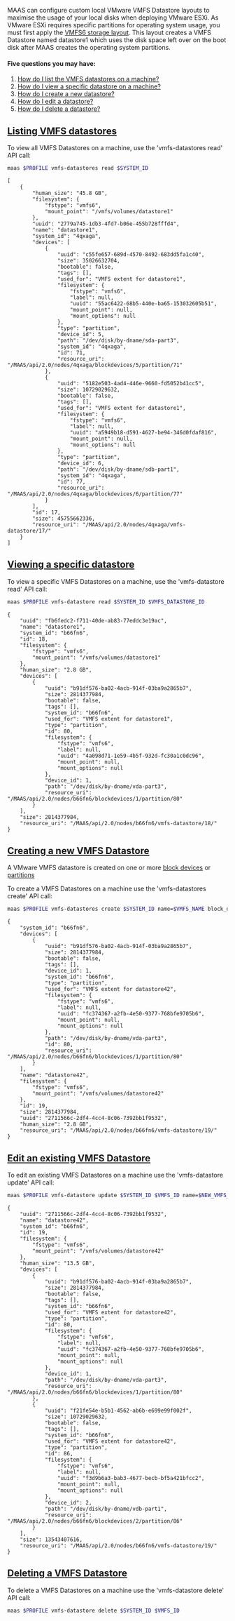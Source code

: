
<!-- deb-2-7-ui
 deb-2-7-ui -->

<!-- deb-2-8-cli
 deb-2-8-cli -->

<!-- deb-2-8-ui
 deb-2-8-ui -->

<!-- deb-2-9-cli
 deb-2-9-cli -->

<!-- deb-2-9-ui
 deb-2-9-ui -->

<!-- snap-2-7-cli
 snap-2-7-cli -->

<!-- snap-2-7-ui
 snap-2-7-ui -->

<!-- snap-2-8-cli
 snap-2-8-cli -->

<!-- snap-2-8-ui
 snap-2-8-ui -->

<!-- snap-2-9-cli
 snap-2-9-cli -->

<!-- snap-2-9-ui
 snap-2-9-ui -->

MAAS can configure custom local VMware VMFS Datastore layouts to maximise the usage of your local disks when deploying VMware ESXi. As VMware ESXi requires specific partitions for operating system usage, you must first apply the [VMFS6 storage layout](/t/storage/3108#heading--vmfs6-layout). This layout creates a VMFS Datastore named datastore1 which uses the disk space left over on the boot disk after MAAS creates the operating system partitions.

<!-- deb-2-7-ui
MAAS can configure custom local VMware VMFS Datastore layouts to maximise the usage of your local disks when deploying VMware ESXi. As VMware ESXi requires specific partitions for operating system usage, you must first apply the [VMFS6 storage layout](/t/storage/3109#heading--vmfs6-layout). This layout creates a VMFS Datastore named datastore1 which uses the disk space left over on the boot disk after MAAS creates the operating system partitions.
 deb-2-7-ui -->

<!-- deb-2-8-cli
MAAS can configure custom local VMware VMFS Datastore layouts to maximise the usage of your local disks when deploying VMware ESXi. As VMware ESXi requires specific partitions for operating system usage, you must first apply the [VMFS6 storage layout](/t/storage/3110#heading--vmfs6-layout). This layout creates a VMFS Datastore named datastore1 which uses the disk space left over on the boot disk after MAAS creates the operating system partitions.
 deb-2-8-cli -->

<!-- deb-2-8-ui
MAAS can configure custom local VMware VMFS Datastore layouts to maximise the usage of your local disks when deploying VMware ESXi. As VMware ESXi requires specific partitions for operating system usage, you must first apply the [VMFS6 storage layout](/t/storage/3111#heading--vmfs6-layout). This layout creates a VMFS Datastore named datastore1 which uses the disk space left over on the boot disk after MAAS creates the operating system partitions.
 deb-2-8-ui -->

<!-- deb-2-9-cli
MAAS can configure custom local VMware VMFS Datastore layouts to maximise the usage of your local disks when deploying VMware ESXi. As VMware ESXi requires specific partitions for operating system usage, you must first apply the [VMFS6 storage layout](/t/storage/3112#heading--vmfs6-layout). This layout creates a VMFS Datastore named datastore1 which uses the disk space left over on the boot disk after MAAS creates the operating system partitions.
 deb-2-9-cli -->

<!-- deb-2-9-ui
MAAS can configure custom local VMware VMFS Datastore layouts to maximise the usage of your local disks when deploying VMware ESXi. As VMware ESXi requires specific partitions for operating system usage, you must first apply the [VMFS6 storage layout](/t/storage/3113#heading--vmfs6-layout). This layout creates a VMFS Datastore named datastore1 which uses the disk space left over on the boot disk after MAAS creates the operating system partitions.
 deb-2-9-ui -->

<!-- snap-2-7-cli
MAAS can configure custom local VMware VMFS Datastore layouts to maximise the usage of your local disks when deploying VMware ESXi. As VMware ESXi requires specific partitions for operating system usage, you must first apply the [VMFS6 storage layout](/t/storage/3102#heading--vmfs6-layout). This layout creates a VMFS Datastore named datastore1 which uses the disk space left over on the boot disk after MAAS creates the operating system partitions.
 snap-2-7-cli -->

<!-- snap-2-7-ui
MAAS can configure custom local VMware VMFS Datastore layouts to maximise the usage of your local disks when deploying VMware ESXi. As VMware ESXi requires specific partitions for operating system usage, you must first apply the [VMFS6 storage layout](/t/storage/3103#heading--vmfs6-layout). This layout creates a VMFS Datastore named datastore1 which uses the disk space left over on the boot disk after MAAS creates the operating system partitions.
 snap-2-7-ui -->

<!-- snap-2-8-cli
MAAS can configure custom local VMware VMFS Datastore layouts to maximise the usage of your local disks when deploying VMware ESXi. As VMware ESXi requires specific partitions for operating system usage, you must first apply the [VMFS6 storage layout](/t/storage/3104#heading--vmfs6-layout). This layout creates a VMFS Datastore named datastore1 which uses the disk space left over on the boot disk after MAAS creates the operating system partitions.
 snap-2-8-cli -->

<!-- snap-2-8-ui
MAAS can configure custom local VMware VMFS Datastore layouts to maximise the usage of your local disks when deploying VMware ESXi. As VMware ESXi requires specific partitions for operating system usage, you must first apply the [VMFS6 storage layout](/t/storage/3105#heading--vmfs6-layout). This layout creates a VMFS Datastore named datastore1 which uses the disk space left over on the boot disk after MAAS creates the operating system partitions.
 snap-2-8-ui -->

<!-- snap-2-9-cli
MAAS can configure custom local VMware VMFS Datastore layouts to maximise the usage of your local disks when deploying VMware ESXi. As VMware ESXi requires specific partitions for operating system usage, you must first apply the [VMFS6 storage layout](/t/storage/3106#heading--vmfs6-layout). This layout creates a VMFS Datastore named datastore1 which uses the disk space left over on the boot disk after MAAS creates the operating system partitions.
 snap-2-9-cli -->

<!-- snap-2-9-ui
MAAS can configure custom local VMware VMFS Datastore layouts to maximise the usage of your local disks when deploying VMware ESXi. As VMware ESXi requires specific partitions for operating system usage, you must first apply the [VMFS6 storage layout](/t/storage/3107#heading--vmfs6-layout). This layout creates a VMFS Datastore named datastore1 which uses the disk space left over on the boot disk after MAAS creates the operating system partitions.
 snap-2-9-ui -->

#### Five questions you may have:

1. [How do I list the VMFS datastores on a machine?](#heading--listing-vmfs-datastores)
2. [How do I view a specific datastore on a machine?](#heading--viewing-vmfs-datastores)
3. [How do I create a new datastore?](#heading--creating-vmfs-datastores)
4. [How do I edit a datastore?](#heading--editing-vmfs-datastores)
5. [How do I delete a datastore?](#heading--deleting-vmfs-datastores)

<a href="#heading--listing-vmfs-datastores"><h2 id="heading--listing-vmfs-datastores">Listing VMFS datastores</h2></a>

To view all VMFS Datastores on a machine, use the 'vmfs-datastores read' API call:

``` bash
maas $PROFILE vmfs-datastores read $SYSTEM_ID
```

``` nohighlight
[
    {
        "human_size": "45.8 GB",
        "filesystem": {
            "fstype": "vmfs6",
            "mount_point": "/vmfs/volumes/datastore1"
        },
        "uuid": "2779a745-1db3-4fd7-b06e-455b728fffd4",
        "name": "datastore1",
        "system_id": "4qxaga",
        "devices": [
            {
                "uuid": "c55fe657-689d-4570-8492-683dd5fa1c40",
                "size": 35026632704,
                "bootable": false,
                "tags": [],
                "used_for": "VMFS extent for datastore1",
                "filesystem": {
                    "fstype": "vmfs6",
                    "label": null,
                    "uuid": "55ac6422-68b5-440e-ba65-153032605b51",
                    "mount_point": null,
                    "mount_options": null
                },
                "type": "partition",
                "device_id": 5,
                "path": "/dev/disk/by-dname/sda-part3",
                "system_id": "4qxaga",
                "id": 71,
                "resource_uri": "/MAAS/api/2.0/nodes/4qxaga/blockdevices/5/partition/71"
            },
            {
                "uuid": "5182e503-4ad4-446e-9660-fd5052b41cc5",
                "size": 10729029632,
                "bootable": false,
                "tags": [],
                "used_for": "VMFS extent for datastore1",
                "filesystem": {
                    "fstype": "vmfs6",
                    "label": null,
                    "uuid": "a5949b18-d591-4627-be94-346d0fdaf816",
                    "mount_point": null,
                    "mount_options": null
                },
                "type": "partition",
                "device_id": 6,
                "path": "/dev/disk/by-dname/sdb-part1",
                "system_id": "4qxaga",
                "id": 77,
                "resource_uri": "/MAAS/api/2.0/nodes/4qxaga/blockdevices/6/partition/77"
            }
        ],
        "id": 17,
        "size": 45755662336,
        "resource_uri": "/MAAS/api/2.0/nodes/4qxaga/vmfs-datastore/17/"
    }
]
```

<a href="#heading--viewing-vmfs-datastores"><h2 id="heading--viewing-vmfs-datastores">Viewing a specific datastore</h2></a>

To view a specific VMFS Datastores on a machine, use the 'vmfs-datastore read' API call:

``` bash
maas $PROFILE vmfs-datastore read $SYSTEM_ID $VMFS_DATASTORE_ID
```

``` nohighlight
{
    "uuid": "fb6fedc2-f711-40de-ab83-77eddc3e19ac",
    "name": "datastore1",
    "system_id": "b66fn6",
    "id": 18,
    "filesystem": {
        "fstype": "vmfs6",
        "mount_point": "/vmfs/volumes/datastore1"
    },
    "human_size": "2.8 GB",
    "devices": [
        {
            "uuid": "b91df576-ba02-4acb-914f-03ba9a2865b7",
            "size": 2814377984,
            "bootable": false,
            "tags": [],
            "system_id": "b66fn6",
            "used_for": "VMFS extent for datastore1",
            "type": "partition",
            "id": 80,
            "filesystem": {
                "fstype": "vmfs6",
                "label": null,
                "uuid": "4a098d71-1e59-4b5f-932d-fc30a1c0dc96",
                "mount_point": null,
                "mount_options": null
            },
            "device_id": 1,
            "path": "/dev/disk/by-dname/vda-part3",
            "resource_uri": "/MAAS/api/2.0/nodes/b66fn6/blockdevices/1/partition/80"
        }
    ],
    "size": 2814377984,
    "resource_uri": "/MAAS/api/2.0/nodes/b66fn6/vmfs-datastore/18/"
}
```

<a href="#heading--creating-vmfs-datastores"><h2 id="heading--creating-vmfs-datastores">Creating a new VMFS Datastore</h2></a>

A VMware VMFS datastore is created on one or more [block devices](/t/block-devices/2352) or [partitions](/t/partitions/2988)

<!-- deb-2-7-ui
A VMware VMFS datastore is created on one or more [block devices](/t/block-devices/2353) or [partitions](/t/partitions/2989)
 deb-2-7-ui -->

<!-- deb-2-8-cli
A VMware VMFS datastore is created on one or more [block devices](/t/block-devices/2354) or [partitions](/t/partitions/2990)
 deb-2-8-cli -->

<!-- deb-2-8-ui
A VMware VMFS datastore is created on one or more [block devices](/t/block-devices/2355) or [partitions](/t/partitions/2991)
 deb-2-8-ui -->

<!-- deb-2-9-cli
A VMware VMFS datastore is created on one or more [block devices](/t/block-devices/2356) or [partitions](/t/partitions/2992)
 deb-2-9-cli -->

<!-- deb-2-9-ui
A VMware VMFS datastore is created on one or more [block devices](/t/block-devices/2357) or [partitions](/t/partitions/2993)
 deb-2-9-ui -->

<!-- snap-2-7-cli
A VMware VMFS datastore is created on one or more [block devices](/t/block-devices/2346) or [partitions](/t/partitions/2982)
 snap-2-7-cli -->

<!-- snap-2-7-ui
A VMware VMFS datastore is created on one or more [block devices](/t/block-devices/2347) or [partitions](/t/partitions/2983)
 snap-2-7-ui -->

<!-- snap-2-8-cli
A VMware VMFS datastore is created on one or more [block devices](/t/block-devices/2348) or [partitions](/t/partitions/2984)
 snap-2-8-cli -->

<!-- snap-2-8-ui
A VMware VMFS datastore is created on one or more [block devices](/t/block-devices/2349) or [partitions](/t/partitions/2985)
 snap-2-8-ui -->

<!-- snap-2-9-cli

A VMware VMFS datastore is created on one or more [block devices](/t/block-devices/2350) or [partitions](/t/partitions/2986)
 snap-2-9-cli -->

<!-- snap-2-9-ui
A VMware VMFS datastore is created on one or more [block devices](/t/block-devices/2351) or [partitions](/t/partitions/2987)
 snap-2-9-ui -->

To create a VMFS Datastores on a machine use the 'vmfs-datastores create' API call:

``` bash
maas $PROFILE vmfs-datastores create $SYSTEM_ID name=$VMFS_NAME block_devices=$BLOCK_ID_1,$BLOCK_ID_2 partitions=$PARTITION_ID_1,$PARTITION_ID_2
```

``` nohighlight
{
    "system_id": "b66fn6",
    "devices": [
        {
            "uuid": "b91df576-ba02-4acb-914f-03ba9a2865b7",
            "size": 2814377984,
            "bootable": false,
            "tags": [],
            "device_id": 1,
            "system_id": "b66fn6",
            "type": "partition",
            "used_for": "VMFS extent for datastore42",
            "filesystem": {
                "fstype": "vmfs6",
                "label": null,
                "uuid": "fc374367-a2fb-4e50-9377-768bfe9705b6",
                "mount_point": null,
                "mount_options": null
            },
            "path": "/dev/disk/by-dname/vda-part3",
            "id": 80,
            "resource_uri": "/MAAS/api/2.0/nodes/b66fn6/blockdevices/1/partition/80"
        }
    ],
    "name": "datastore42",
    "filesystem": {
        "fstype": "vmfs6",
        "mount_point": "/vmfs/volumes/datastore42"
    },
    "id": 19,
    "size": 2814377984,
    "uuid": "2711566c-2df4-4cc4-8c06-7392bb1f9532",
    "human_size": "2.8 GB",
    "resource_uri": "/MAAS/api/2.0/nodes/b66fn6/vmfs-datastore/19/"
}
```

<a href="#heading--editing-vmfs-datastores"><h2 id="heading--editing-vmfs-datastores">Edit an existing VMFS Datastore</h2></a>

To edit an existing VMFS Datastores on a machine use the 'vmfs-datastore update' API call:

``` bash
maas $PROFILE vmfs-datastore update $SYSTEM_ID $VMFS_ID name=$NEW_VMFS_NAME add_block_devices=$NEW_BLOCK_ID_1,$NEW_BLOCK_ID_2 add_partitions=$NEW_PARTITION_ID_1,$NEW_PARTITION_ID_2 remove_partitions=$EXISTING_PARTITION_ID1,$EXISTING_PARTITION_ID2
```

``` nohighlight
{
    "uuid": "2711566c-2df4-4cc4-8c06-7392bb1f9532",
    "name": "datastore42",
    "system_id": "b66fn6",
    "id": 19,
    "filesystem": {
        "fstype": "vmfs6",
        "mount_point": "/vmfs/volumes/datastore42"
    },
    "human_size": "13.5 GB",
    "devices": [
        {
            "uuid": "b91df576-ba02-4acb-914f-03ba9a2865b7",
            "size": 2814377984,
            "bootable": false,
            "tags": [],
            "system_id": "b66fn6",
            "used_for": "VMFS extent for datastore42",
            "type": "partition",
            "id": 80,
            "filesystem": {
                "fstype": "vmfs6",
                "label": null,
                "uuid": "fc374367-a2fb-4e50-9377-768bfe9705b6",
                "mount_point": null,
                "mount_options": null
            },
            "device_id": 1,
            "path": "/dev/disk/by-dname/vda-part3",
            "resource_uri": "/MAAS/api/2.0/nodes/b66fn6/blockdevices/1/partition/80"
        },
        {
            "uuid": "f21fe54e-b5b1-4562-ab6b-e699e99f002f",
            "size": 10729029632,
            "bootable": false,
            "tags": [],
            "system_id": "b66fn6",
            "used_for": "VMFS extent for datastore42",
            "type": "partition",
            "id": 86,
            "filesystem": {
                "fstype": "vmfs6",
                "label": null,
                "uuid": "f3d9b6a3-bab3-4677-becb-bf5a421bfcc2",
                "mount_point": null,
                "mount_options": null
            },
            "device_id": 2,
            "path": "/dev/disk/by-dname/vdb-part1",
            "resource_uri": "/MAAS/api/2.0/nodes/b66fn6/blockdevices/2/partition/86"
        }
    ],
    "size": 13543407616,
    "resource_uri": "/MAAS/api/2.0/nodes/b66fn6/vmfs-datastore/19/"
}
```

<a href="#heading--deleting-vmfs-datastores"><h2 id="heading--deleting-vmfs-datastores">Deleting a VMFS Datastore</h2></a>

To delete a VMFS Datastores on a machine use the 'vmfs-datastore delete' API call:

``` bash
maas $PROFILE vmfs-datastore delete $SYSTEM_ID $VMFS_ID
```